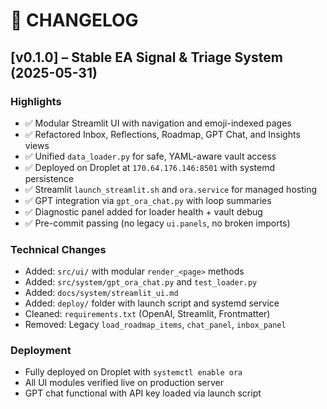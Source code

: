 # 🧾 CHANGELOG

## [v0.1.0] – Stable EA Signal & Triage System (2025-05-31)

### Highlights
- ✅ Modular Streamlit UI with navigation and emoji-indexed pages
- ✅ Refactored Inbox, Reflections, Roadmap, GPT Chat, and Insights views
- ✅ Unified `data_loader.py` for safe, YAML-aware vault access
- ✅ Deployed on Droplet at `170.64.176.146:8501` with systemd persistence
- ✅ Streamlit `launch_streamlit.sh` and `ora.service` for managed hosting
- ✅ GPT integration via `gpt_ora_chat.py` with loop summaries
- ✅ Diagnostic panel added for loader health + vault debug
- ✅ Pre-commit passing (no legacy `ui.panels`, no broken imports)

### Technical Changes
- Added: `src/ui/` with modular `render_<page>` methods
- Added: `src/system/gpt_ora_chat.py` and `test_loader.py`
- Added: `docs/system/streamlit_ui.md`
- Added: `deploy/` folder with launch script and systemd service
- Cleaned: `requirements.txt` (OpenAI, Streamlit, Frontmatter)
- Removed: Legacy `load_roadmap_items`, `chat_panel`, `inbox_panel`

### Deployment
- Fully deployed on Droplet with `systemctl enable ora`
- All UI modules verified live on production server
- GPT chat functional with API key loaded via launch script
